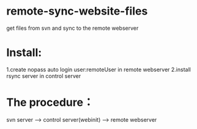 # remote-sync-website-files
get files from svn and sync to the remote webserver

# Install:
1.create nopass auto login user:remoteUser in remote webserver
2.install rsync server in control server

# The procedure：
svn server --> control server(webinit) --> remote webserver

 

